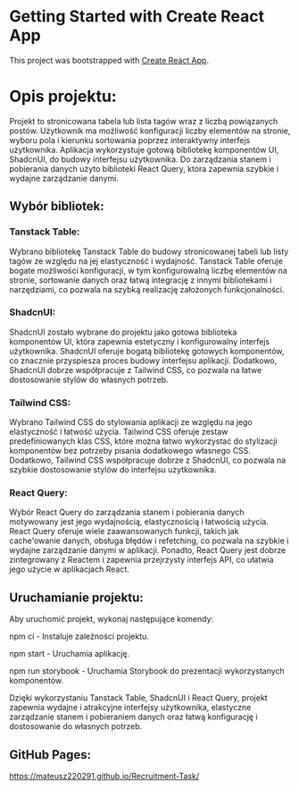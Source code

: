 # Getting Started with Create React App

This project was bootstrapped with [Create React App](https://github.com/facebook/create-react-app).

# Opis projektu:

Projekt to stronicowana tabela lub lista tagów wraz z liczbą powiązanych postów. Użytkownik ma możliwość konfiguracji liczby elementów na stronie, wyboru pola i kierunku sortowania poprzez interaktywny interfejs użytkownika. Aplikacja wykorzystuje gotową bibliotekę komponentów UI, ShadcnUI, do budowy interfejsu użytkownika. Do zarządzania stanem i pobierania danych użyto biblioteki React Query, która zapewnia szybkie i wydajne zarządzanie danymi.

## Wybór bibliotek:

### Tanstack Table:

Wybrano bibliotekę Tanstack Table do budowy stronicowanej tabeli lub listy tagów ze względu na jej elastyczność i wydajność. Tanstack Table oferuje bogate możliwości konfiguracji, w tym konfigurowalną liczbę elementów na stronie, sortowanie danych oraz łatwą integrację z innymi bibliotekami i narzędziami, co pozwala na szybką realizację założonych funkcjonalności.

### ShadcnUI:

ShadcnUI zostało wybrane do projektu jako gotowa biblioteka komponentów UI, która zapewnia estetyczny i konfigurowalny interfejs użytkownika. ShadcnUI oferuje bogatą bibliotekę gotowych komponentów, co znacznie przyspiesza proces budowy interfejsu aplikacji. Dodatkowo, ShadcnUI dobrze współpracuje z Tailwind CSS, co pozwala na łatwe dostosowanie stylów do własnych potrzeb.

### Tailwind CSS:

Wybrano Tailwind CSS do stylowania aplikacji ze względu na jego elastyczność i łatwość użycia. Tailwind CSS oferuje zestaw predefiniowanych klas CSS, które można łatwo wykorzystać do stylizacji komponentów bez potrzeby pisania dodatkowego własnego CSS. Dodatkowo, Tailwind CSS współpracuje dobrze z ShadcnUI, co pozwala na szybkie dostosowanie stylów do interfejsu użytkownika.

### React Query:

Wybór React Query do zarządzania stanem i pobierania danych motywowany jest jego wydajnością, elastycznością i łatwością użycia. React Query oferuje wiele zaawansowanych funkcji, takich jak cache'owanie danych, obsługa błędów i refetching, co pozwala na szybkie i wydajne zarządzanie danymi w aplikacji. Ponadto, React Query jest dobrze zintegrowany z Reactem i zapewnia przejrzysty interfejs API, co ułatwia jego użycie w aplikacjach React.

## Uruchamianie projektu:

Aby uruchomić projekt, wykonaj następujące komendy:

npm ci - Instaluje zależności projektu.

npm start - Uruchamia aplikację.

npm run storybook - Uruchamia Storybook do prezentacji wykorzystanych komponentów.

Dzięki wykorzystaniu Tanstack Table, ShadcnUI i React Query, projekt zapewnia wydajne i atrakcyjne interfejsy użytkownika, elastyczne zarządzanie stanem i pobieraniem danych oraz łatwą konfigurację i dostosowanie do własnych potrzeb.

## GitHub Pages:
https://mateusz220291.github.io/Recruitment-Task/
